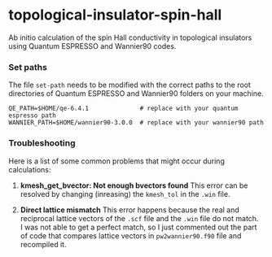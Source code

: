 # topological-insulator-spin-hall
Ab initio calculation of the spin Hall conductivity in topological insulators using Quantum ESPRESSO and Wannier90 codes.

### Set paths
The file `set-path` needs to be modified with the correct paths to the root directories of Quantum ESPRESSO and Wannier90 folders on your machine.
```shell 
QE_PATH=$HOME/qe-6.4.1              # replace with your quantum espresso path
WANNIER_PATH=$HOME/wannier90-3.0.0  # replace with your wannier90 path 
```

### Troubleshooting
Here is a list of some common problems that might occur during calculations: 

1. **kmesh_get_bvector: Not enough bvectors found**
This error can be resolved by changing (inreasing) the `kmesh_tol` in the `.win` file. 

2. **Direct lattice mismatch**
This error happens because the real and reciprocal lattice vectors of the `.scf` file and the `.win` file do not match.  
I was not able to get a perfect match, so I just commented out the part of code that compares lattice vectors in `pw2wannier90.f90` file and recompiled it. 
